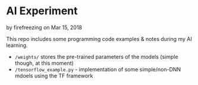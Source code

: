 # AI Experiment
by firefreezing on Mar 15, 2018

This repo includes some programming code examples & notes during my AI learning. 

  + `/weights/` stores the pre-trained parameters of the models (simple though, at this moment)
  + `/tensorflow_example.py` - implementation of some simple/non-DNN mdoels using the TF framework
